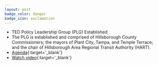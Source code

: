 ```yaml
---
layout: post
badge_color: danger
badge_icon: exclamation
---
```


* TED Policy Leadership Group (PLG) Established
* The PLG is established and comprised of Hillsborough County Commissioners; the mayors of Plant City, Tampa, and Temple Terrace; and the chair of Hillsborough Area Regional Transit Authority (HART).  
* [Agenda](http://www.hillsboroughcounty.org/DocumentCenter/View/16808){:target='_blank'}
* [Watch video](http://65.49.32.144/Hillsborough/7253585a-c22d-4af8-a4c9-58111a6a7021/Econ_Econ_Policy_Group_Mtg_05_22_2013_PM/presentation_file/mgpresenter.html?Stream=low){:target='_blank'}
